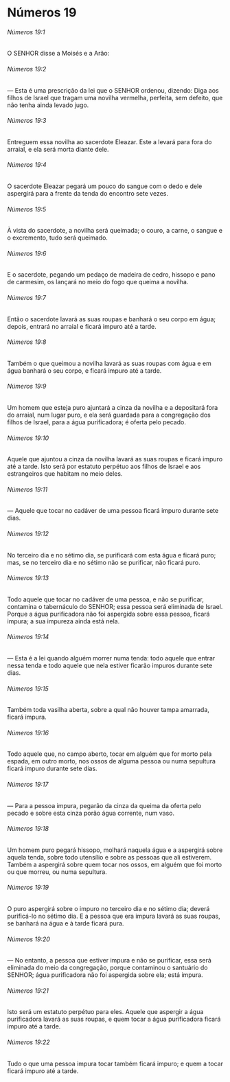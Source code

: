 # Números 19

###### Números 19:1

O SENHOR disse a Moisés e a Arão:

###### Números 19:2

— Esta é uma prescrição da lei que o SENHOR ordenou, dizendo: Diga aos filhos de Israel que tragam uma novilha vermelha, perfeita, sem defeito, que não tenha ainda levado jugo.

###### Números 19:3

Entreguem essa novilha ao sacerdote Eleazar. Este a levará para fora do arraial, e ela será morta diante dele.

###### Números 19:4

O sacerdote Eleazar pegará um pouco do sangue com o dedo e dele aspergirá para a frente da tenda do encontro sete vezes.

###### Números 19:5

À vista do sacerdote, a novilha será queimada; o couro, a carne, o sangue e o excremento, tudo será queimado.

###### Números 19:6

E o sacerdote, pegando um pedaço de madeira de cedro, hissopo e pano de carmesim, os lançará no meio do fogo que queima a novilha.

###### Números 19:7

Então o sacerdote lavará as suas roupas e banhará o seu corpo em água; depois, entrará no arraial e ficará impuro até a tarde.

###### Números 19:8

Também o que queimou a novilha lavará as suas roupas com água e em água banhará o seu corpo, e ficará impuro até a tarde.

###### Números 19:9

Um homem que esteja puro ajuntará a cinza da novilha e a depositará fora do arraial, num lugar puro, e ela será guardada para a congregação dos filhos de Israel, para a água purificadora; é oferta pelo pecado.

###### Números 19:10

Aquele que ajuntou a cinza da novilha lavará as suas roupas e ficará impuro até a tarde. Isto será por estatuto perpétuo aos filhos de Israel e aos estrangeiros que habitam no meio deles.

###### Números 19:11

— Aquele que tocar no cadáver de uma pessoa ficará impuro durante sete dias.

###### Números 19:12

No terceiro dia e no sétimo dia, se purificará com esta água e ficará puro; mas, se no terceiro dia e no sétimo não se purificar, não ficará puro.

###### Números 19:13

Todo aquele que tocar no cadáver de uma pessoa, e não se purificar, contamina o tabernáculo do SENHOR; essa pessoa será eliminada de Israel. Porque a água purificadora não foi aspergida sobre essa pessoa, ficará impura; a sua impureza ainda está nela.

###### Números 19:14

— Esta é a lei quando alguém morrer numa tenda: todo aquele que entrar nessa tenda e todo aquele que nela estiver ficarão impuros durante sete dias.

###### Números 19:15

Também toda vasilha aberta, sobre a qual não houver tampa amarrada, ficará impura.

###### Números 19:16

Todo aquele que, no campo aberto, tocar em alguém que for morto pela espada, em outro morto, nos ossos de alguma pessoa ou numa sepultura ficará impuro durante sete dias.

###### Números 19:17

— Para a pessoa impura, pegarão da cinza da queima da oferta pelo pecado e sobre esta cinza porão água corrente, num vaso.

###### Números 19:18

Um homem puro pegará hissopo, molhará naquela água e a aspergirá sobre aquela tenda, sobre todo utensílio e sobre as pessoas que ali estiverem. Também a aspergirá sobre quem tocar nos ossos, em alguém que foi morto ou que morreu, ou numa sepultura.

###### Números 19:19

O puro aspergirá sobre o impuro no terceiro dia e no sétimo dia; deverá purificá-lo no sétimo dia. E a pessoa que era impura lavará as suas roupas, se banhará na água e à tarde ficará pura.

###### Números 19:20

— No entanto, a pessoa que estiver impura e não se purificar, essa será eliminada do meio da congregação, porque contaminou o santuário do SENHOR; água purificadora não foi aspergida sobre ela; está impura.

###### Números 19:21

Isto será um estatuto perpétuo para eles. Aquele que aspergir a água purificadora lavará as suas roupas, e quem tocar a água purificadora ficará impuro até a tarde.

###### Números 19:22

Tudo o que uma pessoa impura tocar também ficará impuro; e quem a tocar ficará impuro até a tarde.

